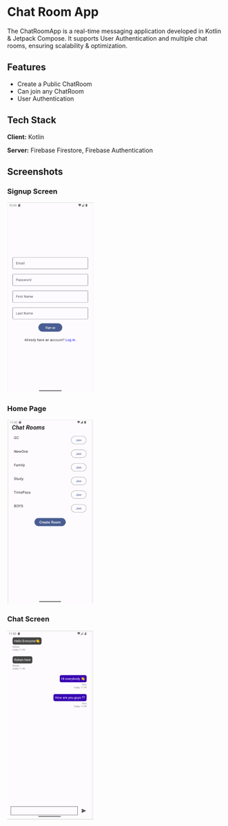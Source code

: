 
# Chat Room App

The ChatRoomApp is a real-time messaging application developed in Kotlin & Jetpack Compose. It supports User Authentication and multiple chat rooms, ensuring scalability & optimization.




## Features

- Create a Public ChatRoom
- Can join any ChatRoom
- User Authentication


## Tech Stack

**Client:** Kotlin

**Server:** Firebase Firestore, Firebase Authentication


## Screenshots

### Signup Screen
<img src="https://github.com/RohanRudra/ChatRoomApp/blob/1b0fb8eb2ba5b6ea929ce43ca70637a2a9eecfc2/Screenshots/signup%20screen.png" width="200" />


### Home Page
<img src="Screenshots/chatlistscreen.png" width="200"/>


### Chat Screen
<img src="Screenshots/chatscreen.png" width="200"/>




